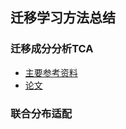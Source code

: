 ## 迁移学习方法总结 ##
### 迁移成分分析TCA ###
- [主要参考资料](https://zhuanlan.zhihu.com/p/26764147?group_id=844611188275965952)
- [论文]()
### 联合分布适配 ###

###  ###